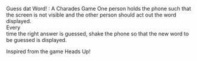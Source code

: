 Guess dat Word! : A Charades Game
One person holds the phone such that the screen is not visible and the other person should act out the word displayed.\
Every time the right answer is guessed, shake the phone so that the new word to be guessed is displayed. 

Inspired from the game Heads Up!
